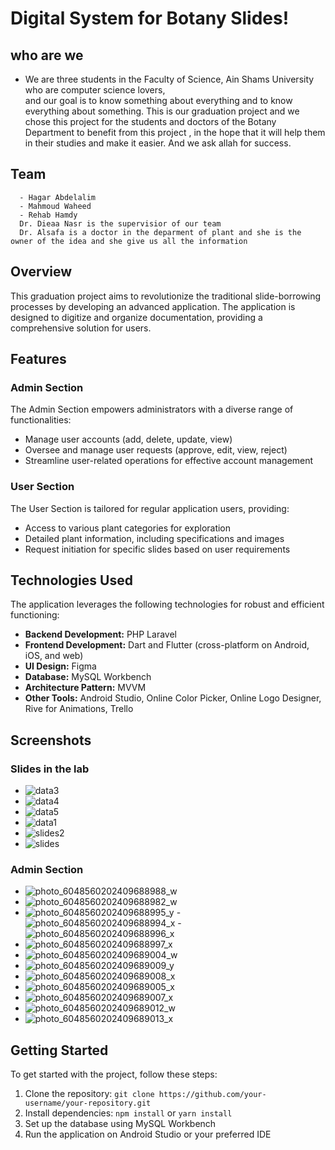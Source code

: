 # Digital System for Botany Slides!

## who are we
  - We are three students in the Faculty of Science, Ain Shams University who are computer science lovers, <br/> 
    and our goal is to know something about everything and to know everything about something. This is our graduation project and we chose this project for the             students and doctors of the Botany Department to benefit from this project , in the hope that it will help them in their studies and make it easier. And we ask allah for success.
    
## Team
```
  - Hagar Abdelalim
  - Mahmoud Waheed
  - Rehab Hamdy
  Dr. Dieaa Nasr is the supervisior of our team
  Dr. Alsafa is a doctor in the deparment of plant and she is the owner of the idea and she give us all the information
  ```

## Overview

This graduation project aims to revolutionize the traditional slide-borrowing processes by developing an advanced application. The application is designed to digitize and organize documentation, providing a comprehensive solution for users.

## Features

### Admin Section

The Admin Section empowers administrators with a diverse range of functionalities:

- Manage user accounts (add, delete, update, view)
- Oversee and manage user requests (approve, edit, view, reject)
- Streamline user-related operations for effective account management

### User Section

The User Section is tailored for regular application users, providing:

- Access to various plant categories for exploration
- Detailed plant information, including specifications and images
- Request initiation for specific slides based on user requirements

## Technologies Used

The application leverages the following technologies for robust and efficient functioning:

- **Backend Development:** PHP Laravel
- **Frontend Development:** Dart and Flutter (cross-platform on Android, iOS, and web)
- **UI Design:** Figma
- **Database:** MySQL Workbench
- **Architecture Pattern:** MVVM
- **Other Tools:** Android Studio, Online Color Picker, Online Logo Designer, Rive for Animations, Trello

## Screenshots
### Slides in the lab
- ![data3](https://github.com/rehab812/Digital-System-for-Botany-Slides/assets/80859649/eb2c15d2-4d17-42ad-9a0d-40cef47f1bbe)
- ![data4](https://github.com/rehab812/Digital-System-for-Botany-Slides/assets/80859649/67a60674-deaf-4893-9bf2-e7eec7b7299e)
- ![data5](https://github.com/rehab812/Digital-System-for-Botany-Slides/assets/80859649/0fdd0a52-1517-41e7-82c7-072548550043)
- ![data1](https://github.com/rehab812/Digital-System-for-Botany-Slides/assets/80859649/c74f0293-72d6-489a-b3fb-b2c7c2f82c6b)
- ![slides2](https://github.com/rehab812/Digital-System-for-Botany-Slides/assets/80859649/08a18c9b-7a61-4abd-930f-c481ccb30709)
- ![slides](https://github.com/rehab812/Digital-System-for-Botany-Slides/assets/80859649/ee293ad7-e27b-423f-aacf-7b1d5910327f)

### Admin Section
- ![photo_6048560202409688988_w](https://github.com/rehab812/Digital-System-for-Botany-Slides/assets/80859649/5fe7a369-45d2-4349-a4d7-6e64bbf4eac1)
- ![photo_6048560202409688982_w](https://github.com/rehab812/Digital-System-for-Botany-Slides/assets/80859649/52fc780c-29fe-4668-a05c-bf8ace879679)
- ![photo_6048560202409688995_y](https://github.com/rehab812/Digital-System-for-Botany-Slides/assets/80859649/298cbcab-430d-4a12-bea7-05678dd3c5fe) - ![photo_6048560202409688994_x](https://github.com/rehab812/Digital-System-for-Botany-Slides/assets/80859649/ff9de956-ca4b-4eb9-8f7e-758dd2045601) - ![photo_6048560202409688996_x](https://github.com/rehab812/Digital-System-for-Botany-Slides/assets/80859649/eb29a4dc-e555-431b-a2ed-28aaaaf2629e)
- ![photo_6048560202409688997_x](https://github.com/rehab812/Digital-System-for-Botany-Slides/assets/80859649/7b667e56-bace-48d2-8815-0aa5a0489322)
- ![photo_6048560202409689004_w](https://github.com/rehab812/Digital-System-for-Botany-Slides/assets/80859649/730100b3-a264-422b-87ab-2dc5e40e8341)
- ![photo_6048560202409689009_y](https://github.com/rehab812/Digital-System-for-Botany-Slides/assets/80859649/a8c22a23-40e6-408b-93c5-8e5a3cb613ce)
- ![photo_6048560202409689008_x](https://github.com/rehab812/Digital-System-for-Botany-Slides/assets/80859649/fbfd8276-00bf-4a6a-8543-d08bf4b50555)
- ![photo_6048560202409689005_x](https://github.com/rehab812/Digital-System-for-Botany-Slides/assets/80859649/d33b51de-65b7-4785-8b65-d8267409bee3)
- ![photo_6048560202409689007_x](https://github.com/rehab812/Digital-System-for-Botany-Slides/assets/80859649/e9c4ce46-fb5b-41a5-ad0a-2cd1e1f1ec44)
- ![photo_6048560202409689012_w](https://github.com/rehab812/Digital-System-for-Botany-Slides/assets/80859649/aedd2106-229f-45f2-812f-b7c501c190c3)
- ![photo_6048560202409689013_x](https://github.com/rehab812/Digital-System-for-Botany-Slides/assets/80859649/5dbf95d6-f129-405f-89cd-1c83a447998f)
 

## Getting Started

To get started with the project, follow these steps:

1. Clone the repository: `git clone https://github.com/your-username/your-repository.git`
2. Install dependencies: `npm install` or `yarn install`
3. Set up the database using MySQL Workbench
4. Run the application on Android Studio or your preferred IDE

